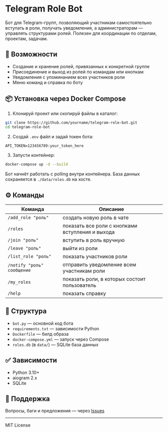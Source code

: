 # Telegram Role Bot

Бот для Telegram-групп, позволяющий участникам самостоятельно вступать в роли, получать уведомления, а администраторам — управлять структурами ролей. Полезен для координации по отделам, проектам, задачам.

## 🚀 Возможности

- Создание и хранение ролей, привязанных к конкретной группе
- Присоединение и выход из ролей по командам или кнопкам
- Уведомления с упоминанием всех участников роли
- Меню команд и справка по боту

## 📦 Установка через Docker Compose

1. Клонируй проект или скопируй файлы в каталог:

```bash
git clone https://github.com/yourname/telegram-role-bot.git
cd telegram-role-bot
```

2. Создай `.env` файл и задай токен бота:

```
API_TOKEN=123456789:your_token_here
```

3. Запусти контейнер:

```bash
docker-compose up -d --build
```

Бот начнёт работать с polling внутри контейнера. База данных сохраняется в `./data/roles.db` на хосте.

## ⚙️ Команды

| Команда | Описание |
|--------|----------|
| `/add_role "роль"` | создать новую роль в чате |
| `/roles` | показать все роли с кнопками вступления и выхода |
| `/join "роль"` | вступить в роль вручную |
| `/leave "роль"` | выйти из роли |
| `/list_role "роль"` | показать участников роли |
| `/notify "роль" сообщение` | отправить уведомление всем участникам роли |
| `/my_roles` | показать роли, в которых состоит пользователь |
| `/help` | показать справку |

## 📁 Структура

- `bot.py` — основной код бота
- `requirements.txt` — зависимости Python
- `Dockerfile` — билд образа
- `docker-compose.yml` — запуск через Compose
- `roles.db` (в `data/`) — SQLite база данных

## ✅ Зависимости

- Python 3.10+
- aiogram 2.x
- SQLite

## 💬 Поддержка

Вопросы, баги и предложения — через [Issues](https://github.com/yourname/telegram-role-bot/issues)

---

MIT License